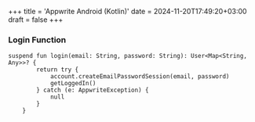 +++
title = 'Appwrite Android (Kotlin)'
date = 2024-11-20T17:49:20+03:00
draft = false
+++
### Login Function
```
suspend fun login(email: String, password: String): User<Map<String, Any>>? {
        return try {
            account.createEmailPasswordSession(email, password)
            getLoggedIn()
        } catch (e: AppwriteException) {
            null
        }
    }
```